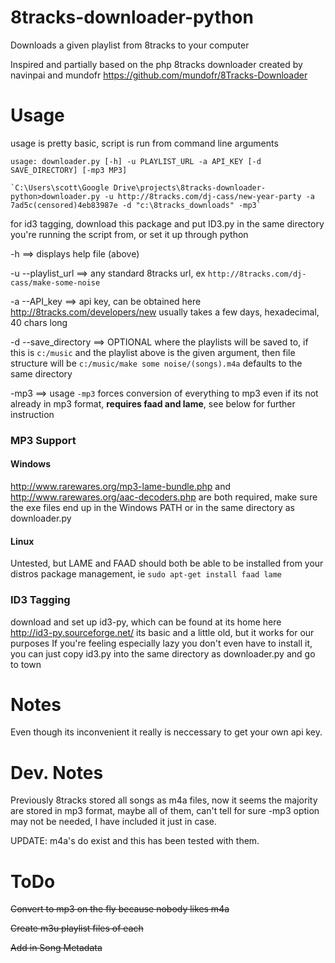 8tracks-downloader-python
=========================

Downloads a given playlist from 8tracks to your computer

Inspired and partially based on the php 8tracks downloader created by navinpai and mundofr
https://github.com/mundofr/8Tracks-Downloader


Usage
=====
usage is pretty basic, script is run from command line arguments

    usage: downloader.py [-h] -u PLAYLIST_URL -a API_KEY [-d SAVE_DIRECTORY] [-mp3 MP3]

    `C:\Users\scott\Google Drive\projects\8tracks-downloader-python>downloader.py -u http://8tracks.com/dj-cass/new-year-party -a 7ad5c(censored)4eb83987e -d "c:\8tracks_downloads" -mp3`



for id3 tagging, download this package and put ID3.py in the same directory you're running the script from, or set it up through python
    

-h        ==>           displays help file (above)

-u --playlist_url ==>   any standard 8tracks url, ex `http://8tracks.com/dj-cass/make-some-noise`

-a --API_key       ==> api key, can be obtained here http://8tracks.com/developers/new  usually takes a few days, hexadecimal, 40 chars long

-d --save_directory ==> OPTIONAL  where the playlists will be saved to, if this is `c:/music` and the playlist above is the given
                     argument, then file structure will be `c:/music/make some noise/(songs).m4a`  defaults
                     to the same directory

-mp3 ==>  usage `-mp3` forces conversion of everything to mp3 even if its not already in mp3 format, **requires faad and lame**, see below for further instruction 

### MP3 Support ###
#### Windows ####
 http://www.rarewares.org/mp3-lame-bundle.php and http://www.rarewares.org/aac-decoders.php are both required, make sure the exe files end up in the Windows PATH or in the same directory as downloader.py
#### Linux  ####
 Untested, but LAME and FAAD should both be able to be installed from your distros package management, ie `sudo apt-get install faad lame`

### ID3 Tagging ###
download and set up id3-py, which can be found at its home here http://id3-py.sourceforge.net/
its basic and a little old, but it works for our purposes
If you're feeling especially lazy you don't even have to install it, you can just copy id3.py into the same directory as downloader.py and go to town

Notes
=====
Even though its inconvenient it really is neccessary to get your own api key.

Dev. Notes
==========
Previously 8tracks stored all songs as m4a files, now it seems the majority are stored in mp3 format, maybe all of them, can't tell for sure -mp3 option may not be needed, I have included it just in case.

UPDATE: m4a's do exist and this has been tested with them.


ToDo
====
~~Convert to mp3 on the fly because nobody likes m4a~~

~~Create m3u playlist files of each~~

~~Add in Song Metadata~~
